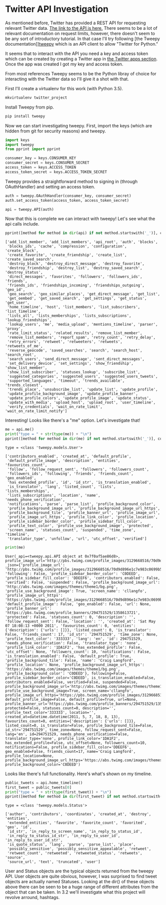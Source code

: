 
# Twitter API Investigation

As mentioned before, Twitter has provided a REST API for requesting
relevant Twitter data. [The link to the API is here.][link] There seems
to be a lot of relevant documentation on request limits, however, there
doesn't seem to be any sort of introductory tutorial. In that case I'll
try following [the Tweepy documentation]][tweepy] which is an API
client to allow "Twitter for Python."

[link]: https://dev.twitter.com/rest/public
[tweepy]: http://www.tweepy.org/

It seems that to interact with the API you need a key and access token
which can be created by creating a Twitter app in [the Twitter apps
section](https://apps.twitter.com). Once the app was created I got my
key and access token.

From most references Tweepy seems to be the Python libray of choice for
interacting with the Twitter data so I'll give it a shot with that.

First I'll create a virtualenv for this work (with Python 3.5).

```bash
mkvirtualenv twitter_project
```

Install Tweepy from pip.

```bash
pip install tweepy
```

Now we can start investigating tweepy. First, import the keys (which are hidden from git for security reasons) and tweepy.


```python
import keys
import tweepy
from pprint import pprint

consumer_key = keys.CONSUMER_KEY
consumer_secret = keys.CONSUMER_SECRET
access_token = keys.ACCESS_TOKEN
access_token_secret = keys.ACCESS_TOKEN_SECRET
```

Tweepy provides a straightforward method to signing in (through OAuthHandler) and setting an access token. 


```python
auth = tweepy.OAuthHandler(consumer_key, consumer_secret)
auth.set_access_token(access_token, access_token_secret)

api = tweepy.API(auth)
```

Now that this is complete we can interact with tweepy! Let's see what the api calls include.


```python
pprint([method for method in dir(api) if not method.startswith('_')], compact=True)
```

    ['add_list_member', 'add_list_members', 'api_root', 'auth', 'blocks',
     'blocks_ids', 'cache', 'compression', 'configuration', 'create_block',
     'create_favorite', 'create_friendship', 'create_list', 'create_saved_search',
     'destroy_block', 'destroy_direct_message', 'destroy_favorite',
     'destroy_friendship', 'destroy_list', 'destroy_saved_search', 'destroy_status',
     'direct_messages', 'favorites', 'followers', 'followers_ids', 'friends',
     'friends_ids', 'friendships_incoming', 'friendships_outgoing', 'geo_id',
     'geo_search', 'geo_similar_places', 'get_direct_message', 'get_list',
     'get_oembed', 'get_saved_search', 'get_settings', 'get_status', 'get_user',
     'home_timeline', 'host', 'list_members', 'list_subscribers', 'list_timeline',
     'lists_all', 'lists_memberships', 'lists_subscriptions', 'lookup_friendships',
     'lookup_users', 'me', 'media_upload', 'mentions_timeline', 'parser', 'proxy',
     'rate_limit_status', 'related_results', 'remove_list_member',
     'remove_list_members', 'report_spam', 'retry_count', 'retry_delay',
     'retry_errors', 'retweet', 'retweeters', 'retweets', 'retweets_of_me',
     'reverse_geocode', 'saved_searches', 'search', 'search_host', 'search_root',
     'search_users', 'send_direct_message', 'sent_direct_messages',
     'set_delivery_device', 'set_settings', 'show_friendship', 'show_list_member',
     'show_list_subscriber', 'statuses_lookup', 'subscribe_list',
     'suggested_categories', 'suggested_users', 'suggested_users_tweets',
     'supported_languages', 'timeout', 'trends_available', 'trends_closest',
     'trends_place', 'unsubscribe_list', 'update_list', 'update_profile',
     'update_profile_background_image', 'update_profile_banner',
     'update_profile_colors', 'update_profile_image', 'update_status',
     'update_with_media', 'upload_host', 'upload_root', 'user_timeline',
     'verify_credentials', 'wait_on_rate_limit', 'wait_on_rate_limit_notify']


Interesting! Looks like there's a "me" option. Let's investigate that!


```python
me = api.me()
print("type = " + str(type(me)) + "\n")
pprint([method for method in dir(me) if not method.startswith('_')], compact=True)
```

    type = <class 'tweepy.models.User'>
    
    ['contributors_enabled', 'created_at', 'default_profile',
     'default_profile_image', 'description', 'entities', 'favourites_count',
     'follow', 'follow_request_sent', 'followers', 'followers_count',
     'followers_ids', 'following', 'friends', 'friends_count', 'geo_enabled',
     'has_extended_profile', 'id', 'id_str', 'is_translation_enabled',
     'is_translator', 'lang', 'listed_count', 'lists', 'lists_memberships',
     'lists_subscriptions', 'location', 'name', 'needs_phone_verification',
     'notifications', 'parse', 'parse_list', 'profile_background_color',
     'profile_background_image_url', 'profile_background_image_url_https',
     'profile_background_tile', 'profile_banner_url', 'profile_image_url',
     'profile_image_url_https', 'profile_link_color', 'profile_location',
     'profile_sidebar_border_color', 'profile_sidebar_fill_color',
     'profile_text_color', 'profile_use_background_image', 'protected',
     'screen_name', 'statuses_count', 'suspended', 'time_zone', 'timeline',
     'translator_type', 'unfollow', 'url', 'utc_offset', 'verified']



```python
print(me)
```

    User(_api=<tweepy.api.API object at 0x7f0af5ae86d8>, profile_image_url='http://pbs.twimg.com/profile_images/3129668516/70d9d896e1c7e983c0699b5546226e80_normal.jpeg', _json={'profile_image_url': 'http://pbs.twimg.com/profile_images/3129668516/70d9d896e1c7e983c0699b5546226e80_normal.jpeg', 'following': False, 'profile_sidebar_border_color': 'C0DEED', 'profile_sidebar_fill_color': 'DDEEF6', 'contributors_enabled': False, 'verified': False, 'suspended': False, 'profile_background_image_url': 'http://abs.twimg.com/images/themes/theme1/bg.png', 'profile_use_background_image': True, 'screen_name': 'cllangfo', 'profile_image_url_https': 'https://pbs.twimg.com/profile_images/3129668516/70d9d896e1c7e983c0699b5546226e80_normal.jpeg', 'default_profile_image': False, 'geo_enabled': False, 'url': None, 'profile_banner_url': 'https://pbs.twimg.com/profile_banners/294751529/1358613721', 'protected': False, 'statuses_count': 0, 'description': '', 'follow_request_sent': False, 'location': '', 'created_at': 'Sat May 07 18:08:13 +0000 2011', 'favourites_count': 0, 'entities': {'description': {'urls': []}}, 'listed_count': 0, 'is_translator': False, 'friends_count': 17, 'id_str': '294751529', 'time_zone': None, 'profile_text_color': '333333', 'lang': 'en', 'id': 294751529, 'needs_phone_verification': False, 'translator_type': 'none', 'profile_link_color': '1DA1F2', 'has_extended_profile': False, 'utc_offset': None, 'followers_count': 10, 'notifications': False, 'is_translation_enabled': False, 'default_profile': True, 'profile_background_tile': False, 'name': 'Craig Langford', 'profile_location': None, 'profile_background_image_url_https': 'https://abs.twimg.com/images/themes/theme1/bg.png', 'profile_background_color': 'C0DEED'}, following=False, profile_sidebar_border_color='C0DEED', is_translation_enabled=False, contributors_enabled=False, verified=False, suspended=False, profile_background_image_url='http://abs.twimg.com/images/themes/theme1/bg.png', profile_use_background_image=True, screen_name='cllangfo', profile_image_url_https='https://pbs.twimg.com/profile_images/3129668516/70d9d896e1c7e983c0699b5546226e80_normal.jpeg', default_profile_image=False, default_profile=True, url=None, profile_banner_url='https://pbs.twimg.com/profile_banners/294751529/1358613721', protected=False, statuses_count=0, description='', profile_text_color='333333', location='', created_at=datetime.datetime(2011, 5, 7, 18, 8, 13), favourites_count=0, entities={'description': {'urls': []}}, listed_count=0, is_translator=False, profile_background_tile=False, id_str='294751529', time_zone=None, follow_request_sent=False, lang='en', id=294751529, needs_phone_verification=False, translator_type='none', profile_link_color='1DA1F2', has_extended_profile=False, utc_offset=None, followers_count=10, notifications=False, profile_sidebar_fill_color='DDEEF6', geo_enabled=False, friends_count=17, name='Craig Langford', profile_location=None, profile_background_image_url_https='https://abs.twimg.com/images/themes/theme1/bg.png', profile_background_color='C0DEED')


Looks like there's full functionality. Here's what's shown on my timeline.


```python
public_tweets = api.home_timeline()
first_tweet = public_tweets[0]
print("type = " + str(type(first_tweet)) + "\n")
pprint([method for method in dir(first_tweet) if not method.startswith('_')], compact=True)
```

    type = <class 'tweepy.models.Status'>
    
    ['author', 'contributors', 'coordinates', 'created_at', 'destroy', 'entities',
     'extended_entities', 'favorite', 'favorite_count', 'favorited', 'geo', 'id',
     'id_str', 'in_reply_to_screen_name', 'in_reply_to_status_id',
     'in_reply_to_status_id_str', 'in_reply_to_user_id', 'in_reply_to_user_id_str',
     'is_quote_status', 'lang', 'parse', 'parse_list', 'place',
     'possibly_sensitive', 'possibly_sensitive_appealable', 'retweet',
     'retweet_count', 'retweeted', 'retweeted_status', 'retweets', 'source',
     'source_url', 'text', 'truncated', 'user']


User and Status objects are the typical objects returned from the tweepy API. User objects are quite obvious, however, I was surprised to find tweet objects are actually named Statuses. Looking at the dir() of these objects above there can be seen to be a huge range of different attributes from the object that can be taken. In 3.2 we'll investigate what this project will revolve arround, hashtags.
